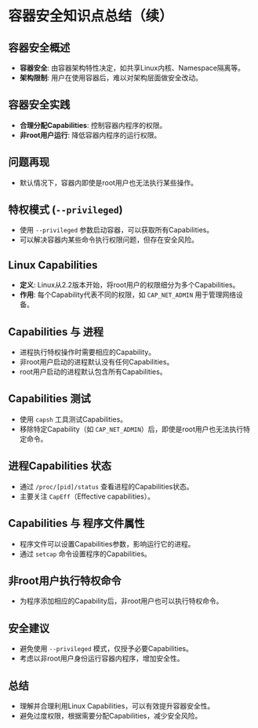 # 容器安全知识点总结（续）

## 容器安全概述

- **容器安全**: 由容器架构特性决定，如共享Linux内核、Namespace隔离等。
- **架构限制**: 用户在使用容器后，难以对架构层面做安全改动。

## 容器安全实践

- **合理分配Capabilities**: 控制容器内程序的权限。
- **非root用户运行**: 降低容器内程序的运行权限。

## 问题再现

- 默认情况下，容器内即使是root用户也无法执行某些操作。

## 特权模式 (`--privileged`)

- 使用 `--privileged` 参数启动容器，可以获取所有Capabilities。
- 可以解决容器内某些命令执行权限问题，但存在安全风险。

## Linux Capabilities

- **定义**: Linux从2.2版本开始，将root用户的权限细分为多个Capabilities。
- **作用**: 每个Capability代表不同的权限，如 `CAP_NET_ADMIN` 用于管理网络设备。

## Capabilities 与 进程

- 进程执行特权操作时需要相应的Capability。
- 非root用户启动的进程默认没有任何Capabilities。
- root用户启动的进程默认包含所有Capabilities。

## Capabilities 测试

- 使用 `capsh` 工具测试Capabilities。
- 移除特定Capability（如 `CAP_NET_ADMIN`）后，即使是root用户也无法执行特定命令。

## 进程Capabilities 状态

- 通过 `/proc/[pid]/status` 查看进程的Capabilities状态。
- 主要关注 `CapEff`（Effective capabilities）。

## Capabilities 与 程序文件属性

- 程序文件可以设置Capabilities参数，影响运行它的进程。
- 通过 `setcap` 命令设置程序的Capabilities。

## 非root用户执行特权命令

- 为程序添加相应的Capability后，非root用户也可以执行特权命令。

## 安全建议

- 避免使用 `--privileged` 模式，仅授予必要Capabilities。
- 考虑以非root用户身份运行容器内程序，增加安全性。

## 总结

- 理解并合理利用Linux Capabilities，可以有效提升容器安全性。
- 避免过度权限，根据需要分配Capabilities，减少安全风险。
